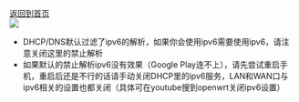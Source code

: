 [返回到首页](http://www.iwrt.top/)                  
[![](https://pic.downk.cc/item/5e6ee25ee83c3a1e3a3bddcc.png)](https://pic.downk.cc/item/5e6ee25ee83c3a1e3a3bddcc.png)          
* DHCP/DNS默认过滤了ipv6的解析，如果你会使用ipv6需要使用ipv6，请注意关闭这里的禁止解析                 
* 如果默认的禁止解析ipv6没有效果（Google Play连不上），请先尝试重启手机，重启后还是不行的话请手动关闭DHCP里的ipv6服务，LAN和WAN口与ipv6相关的设置也都关闭（具体可在youtube搜到openwrt关闭ipv6设置）                 
